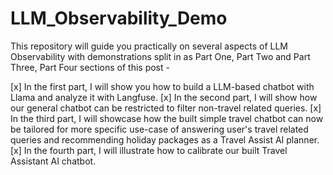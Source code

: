 # LLM_Observability_Demo
This repository will guide you practically on several aspects of LLM Observability with demonstrations split in as Part One, Part Two and Part Three, Part Four sections of this post - 

[x] In the first part, I will show you how to build a LLM-based chatbot with Llama and analyze it with Langfuse. 
[x] In the second part, I will show how our general chatbot can be restricted to filter non-travel related queries. 
[x] In the third part, I will showcase how the built simple travel chatbot can now be tailored for more specific use-case of answering user's travel related queries and recommending holiday packages as a Travel Assist AI planner. 
[x] In the fourth part, I will illustrate how to calibrate our built Travel Assistant AI chatbot.
